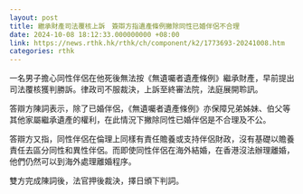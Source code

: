 ```yaml
---
layout: post
title: 繼承財產司法覆核上訴　簽辯方指遺產條例撇除同性已婚伴侶不合理
date: 2024-10-08 18:12:33.000000000 +08:00
link: https://news.rthk.hk/rthk/ch/component/k2/1773693-20241008.htm
categories: rthk
---
```


一名男子擔心同性伴侶在他死後無法按《無遺囑者遺產條例》繼承財產，早前提出司法覆核獲判勝訴。律政司不服裁決，上訴至終審法院，法庭展開聆訊。

答辯方陳詞表示，除了已婚伴侶，《無遺囑者遺產條例》亦保障兄弟姊妹、伯父等其他家屬繼承遺產的權利，在此情況下撇除同性已婚伴侶是不合理及不公。

答辯方又指，同性伴侶在倫理上同樣有責任贍養或支持伴侶財政，沒有基礎以贍養責任去區分同性和異性伴侶。而即使同性伴侶在海外結婚，在香港沒法辦理離婚，他們仍然可以到海外處理離婚程序。

雙方完成陳詞後，法官押後裁決，擇日頒下判詞。
